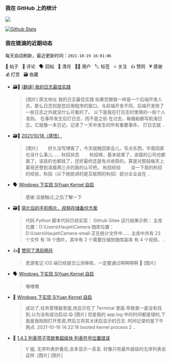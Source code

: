 ### 我在 GitHub 上的统计

<a title="Hits" target="_blank" href="https://github.com/Crowds21/Crowds21"><img src="https://hits.b3log.org/crowds21/crowds21.svg"></a>

[![Github Stats](https://github-readme-stats.vercel.app/api?username=crowds21&theme=tokyonight&show_icons=true)](https://github.com/crowds21)

<!--events start -->

### 我在链滴的近期动态

每天自动刷新，最近更新时间：`2021-10-19 16:01:06`

📝 帖子 &nbsp; 💬 评论 &nbsp; 🗣 回帖 &nbsp; 🌙 清月 &nbsp; 👨‍💻 用户 &nbsp; 🏷️ 标签 &nbsp; ⭐️ 关注 &nbsp; 👍 赞同 &nbsp; 💗 感谢 &nbsp; 💰 打赏 &nbsp; 🗃 收藏

* 🗃📝 [[翻译] 我的日志最佳实践](https://ld246.com/article/1634611067788)

  > [图片] 原文地址 我的日志最佳实践 如果您跟我一样是一个后端开发人员，那么日志则是您应用程序的窗口。与前端开发不同，后端开发除了一些日志之外就没什么可看的了。 以下是我在打日志时使用的一些个人准则。 在事件发生后打日志，而不是之前 在过去，每艘船都写航海日志。它就像一本日记，记录了一天中发生的所有重要事件。 打日志就 ..
* 🗃📝 [2021/10/18（感悟）](https://ld246.com/article/1634561680691)

  > [图片]   好久没写博客了，今天就晚回家会儿，写点东西，毕竟回家也没什么事儿...... 秋招状态   秋招嘛，基本结束了，该面的公司也都面了，该挂的也都挂了，还好最终还是有点收获的，算是对那段每天上着班还卷到凌晨两三点的我的认可吧。 秋招经验   谈一下我的秋招的经验，秋招（以下统统讲的是互联网的秋招）部分企业会在 ..
* 🗣 [Windows 下实现 SiYuan Kernel 自启](https://ld246.com/article/1634367167980/comment/1634545448498#comments)

  > 感谢.没接触过,之后了解一下
* 🗃📝 [简化后的手机照片、视频存储备份方案](https://ld246.com/article/1634447799814)

  > 代码 Python 脚本代码已经实现： Github Gitee 运行结果示例： 主库位置：D:\Users\Haujet\Camera 随库位置：D:\Users\Haujet\Camera-small 正在统计文件中…… 主库中共有 23 个文件 有 18 个图片，其中有 2 个需要压缩到随库副本 有 4 个视频， ..
* 👍🌙 [赞同了清风明月](https://ld246.com/member/88250/breezemoons/1634400969098)

  > 思源笔记 iOS 端已经提交公测审核，一定要通过啊啊啊啊 🙏 [图片]
* 🗣 [Windows 下实现 SiYuan Kernel 自启](https://ld246.com/article/1634367167980/comment/1634394733404#comments)

  > 嗷嗷嗷
* 💬 [Windows 下实现 SiYuan Kernel 自启](https://ld246.com/article/1634367167980/comment/1634394634084#comments)

  > 成功了,任务管理器里面,他显示在了 Terminal 里面.导致我一直没有找到,以为没有成功启动.😋 [图片] 但是我的 app.log 中的时间都是错的,下面是我刚刚打开思源,然后又将其关闭后显示的日志. 时间记录的是下午两点. 2021-10-16 14:22:16 booted kernel process 2 ..
* 💬 [1.4.2 列表项子项嵌套超级快 列表符号位置错误](https://ld246.com/article/1634351752094/comment/1634393840805#comments)

  > V 姐, 无序列表折叠后,会多显示一丢丢. 好像只有最外层级的无序列表会这样. [图片] [图片]


<!--events end -->
